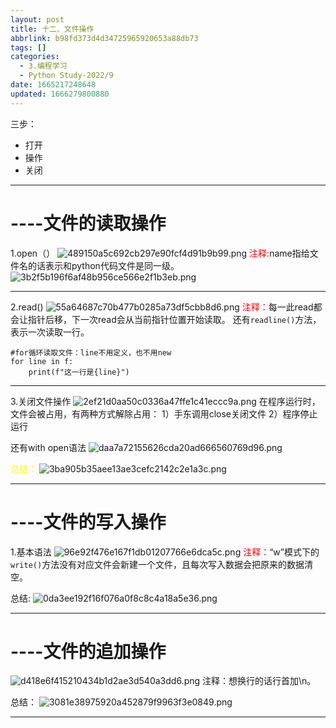 ```yaml
---
layout: post
title: 十二、文件操作
abbrlink: b98fd373d4d34725965920653a88db73
tags: []
categories:
  - 3.编程学习
  - Python Study-2022/9
date: 1665217248648
updated: 1666279800880
---
```


三步：

- 打开
- 操作
- 关闭

***

# ----文件的读取操作

1.open（）
![489150a5c692cb297e90fcf4d91b9b99.png](/resources/949a2eecfdee425d940c2a27a1a4a47c.png) <font color=red>注释:</font>name指给文件名的话表示和python代码文件是同一级。
![3b2f5b196f6af48b956ce566e2f1b3eb.png](/resources/e6c3ea2940094d0d884872c2e5a1a32d.png)

***

2.read()
![55a64687c70b477b0285a73df5cbb8d6.png](/resources/51cbcb798f5e425e91b70e01ac5622d2.png) <font color=red> 注释：</font>每一此read都会让指针后移，下一次read会从当前指针位置开始读取。
还有`readline()`方法，表示一次读取一行。

```
#for循环读取文件：line不用定义，也不用new
for line in f:
    print(f"这一行是{line}")
```

***

3.关闭文件操作
![2ef21d0aa50c0336a47ffe1c41eccc9a.png](/resources/122da8a2ee7641bbafb0858c5594ef1e.png)
在程序运行时，文件会被占用，有两种方式解除占用：
1）手东调用close关闭文件
2）程序停止运行

还有with open语法
![daa7a72155626cda20ad666560769d96.png](/resources/8f1120be61a048c18829451d49d0cda9.png)

<font color=yellow>总结：</font>
![3ba905b35aee13ae3cefc2142c2e1a3c.png](/resources/8380c91935aa40e2890e3d60ee39e02e.png)

***

# ----文件的写入操作

1.基本语法
![96e92f476e167f1db01207766e6dca5c.png](/resources/2fe601b8f4d94d99a6d0de886f897fd9.png) <font color=red>注释：</font>“w”模式下的`write()`方法没有对应文件会新建一个文件，且每次写入数据会把原来的数据清空。

总结:
![0da3ee192f16f076a0f8c8c4a18a5e36.png](/resources/de58de7522d04b94931660c6b6b09f59.png)

***

# ----文件的追加操作

![d418e6f415210434b1d2ae3d540a3dd6.png](/resources/6d05319138fb40a28c4e22444cedcca9.png)
注释：想换行的话行首加\n。

总结：
![3081e38975920a452879f9963f3e0849.png](/resources/124b0b545af14a999866094c78c46777.png)

***
